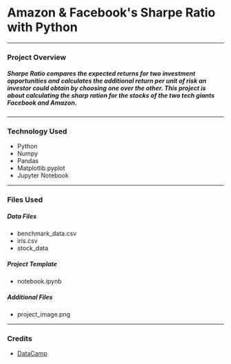 # Amazon & Facebook's Sharpe Ratio with Python
___
### Project Overview
##### Sharpe Ratio compares the expected returns for two investment opportunities and calculates the additional return per unit of risk an investor could obtain by choosing one over the other. This project is about calculating the sharp ration for the stocks of the two tech giants Facebook and Amazon.
___
### Technology Used
- Python
- Numpy
- Pandas
- Matplotlib.pyplot
- Jupyter Notebook
___
### Files Used
##### Data Files 
- benchmark_data.csv
- iris.csv
- stock_data
##### Project Template 
- notebook.ipynb
##### Additional Files
- project_image.png
___
### Credits
- [DataCamp](https://www.datacamp.com/)
